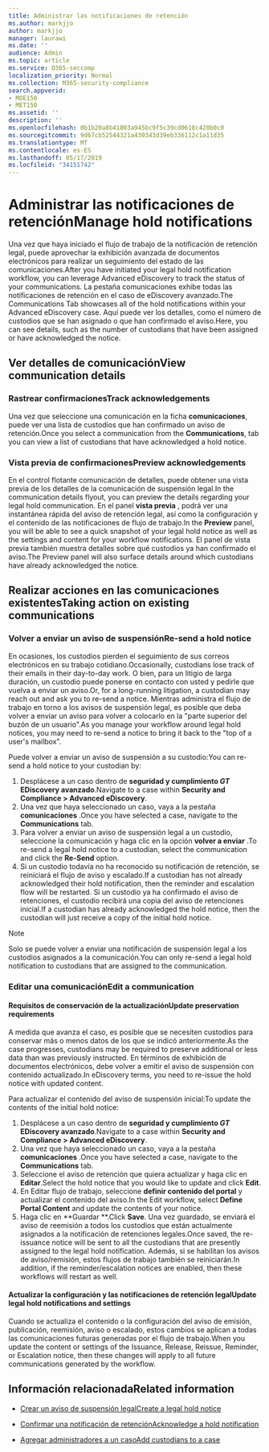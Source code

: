 ```yaml
---
title: Administrar las notificaciones de retención
ms.author: markjjo
author: markjjo
manager: laurawi
ms.date: ''
audience: Admin
ms.topic: article
ms.service: O365-seccomp
localization_priority: Normal
ms.collection: M365-security-compliance
search.appverid:
- MOE150
- MET150
ms.assetid: ''
description: ''
ms.openlocfilehash: 0b1b20a8b41803a945bc9f5c39cd0618c420b0c0
ms.sourcegitcommit: 9d67cb52544321a430343d39eb336112c1a11d35
ms.translationtype: MT
ms.contentlocale: es-ES
ms.lasthandoff: 05/17/2019
ms.locfileid: "34151742"
---
```

# <a name="manage-hold-notifications"></a><span data-ttu-id="7e201-102">Administrar las notificaciones de retención</span><span class="sxs-lookup"><span data-stu-id="7e201-102">Manage hold notifications</span></span>

<span data-ttu-id="7e201-103">Una vez que haya iniciado el flujo de trabajo de la notificación de retención legal, puede aprovechar la exhibición avanzada de documentos electrónicos para realizar un seguimiento del estado de las comunicaciones.</span><span class="sxs-lookup"><span data-stu-id="7e201-103">After you have initiated your legal hold notification workflow, you can leverage  Advanced eDiscovery to track the status of your communications.</span></span> <span data-ttu-id="7e201-104">La pestaña comunicaciones exhibe todas las notificaciones de retención en el caso de eDiscovery avanzado.</span><span class="sxs-lookup"><span data-stu-id="7e201-104">The Communications Tab showcases all of the hold notifications within your Advanced eDiscovery case.</span></span> <span data-ttu-id="7e201-105">Aquí puede ver los detalles, como el número de custodios que se han asignado o que han confirmado el aviso.</span><span class="sxs-lookup"><span data-stu-id="7e201-105">Here, you can see details, such as the number of custodians that have been assigned or have acknowledged the notice.</span></span>

## <a name="view-communication-details"></a><span data-ttu-id="7e201-106">Ver detalles de comunicación</span><span class="sxs-lookup"><span data-stu-id="7e201-106">View communication details</span></span>

### <a name="track-acknowledgements"></a><span data-ttu-id="7e201-107">Rastrear confirmaciones</span><span class="sxs-lookup"><span data-stu-id="7e201-107">Track acknowledgements</span></span>

<span data-ttu-id="7e201-108">Una vez que seleccione una comunicación en la ficha **comunicaciones**, puede ver una lista de custodios que han confirmado un aviso de retención.</span><span class="sxs-lookup"><span data-stu-id="7e201-108">Once you select a communication from the **Communications**, tab you can view a list of custodians that have acknowledged a hold notice.</span></span> 

### <a name="preview-acknowledgements"></a><span data-ttu-id="7e201-109">Vista previa de confirmaciones</span><span class="sxs-lookup"><span data-stu-id="7e201-109">Preview acknowledgements</span></span>

<span data-ttu-id="7e201-110">En el control flotante comunicación de detalles, puede obtener una vista previa de los detalles de la comunicación de suspensión legal.</span><span class="sxs-lookup"><span data-stu-id="7e201-110">In the communication details flyout, you can preview the details regarding your legal hold communication.</span></span> <span data-ttu-id="7e201-111">En el panel **vista previa** , podrá ver una instantánea rápida del aviso de retención legal, así como la configuración y el contenido de las notificaciones de flujo de trabajo.</span><span class="sxs-lookup"><span data-stu-id="7e201-111">In the **Preview** panel, you will be able to see a quick snapshot of your legal hold notice as well as the settings and content for your workflow notifications.</span></span> <span data-ttu-id="7e201-112">El panel de vista previa también muestra detalles sobre qué custodios ya han confirmado el aviso.</span><span class="sxs-lookup"><span data-stu-id="7e201-112">The Preview panel will also surface details around which custodians have already acknowledged the notice.</span></span>

## <a name="taking-action-on-existing-communications"></a><span data-ttu-id="7e201-113">Realizar acciones en las comunicaciones existentes</span><span class="sxs-lookup"><span data-stu-id="7e201-113">Taking action on existing communications</span></span>

### <a name="re-send-a-hold-notice"></a><span data-ttu-id="7e201-114">Volver a enviar un aviso de suspensión</span><span class="sxs-lookup"><span data-stu-id="7e201-114">Re-send a hold notice</span></span>

<span data-ttu-id="7e201-115">En ocasiones, los custodios pierden el seguimiento de sus correos electrónicos en su trabajo cotidiano.</span><span class="sxs-lookup"><span data-stu-id="7e201-115">Occasionally, custodians lose track of their emails in their day-to-day work.</span></span> <span data-ttu-id="7e201-116">O bien, para un litigio de larga duración, un custodio puede ponerse en contacto con usted y pedirle que vuelva a enviar un aviso.</span><span class="sxs-lookup"><span data-stu-id="7e201-116">Or, for a long-running litigation, a custodian may reach out and ask you to re-send a notice.</span></span> <span data-ttu-id="7e201-117">Mientras administra el flujo de trabajo en torno a los avisos de suspensión legal, es posible que deba volver a enviar un aviso para volver a colocarlo en la "parte superior del buzón de un usuario".</span><span class="sxs-lookup"><span data-stu-id="7e201-117">As you manage your workflow around legal hold notices, you may need to re-send a notice to bring it back to the "top of a user's mailbox".</span></span>

<span data-ttu-id="7e201-118">Puede volver a enviar un aviso de suspensión a su custodio:</span><span class="sxs-lookup"><span data-stu-id="7e201-118">You can re-send a hold notice to your custodian by:</span></span>
1. <span data-ttu-id="7e201-119">Desplácese a un caso dentro de **seguridad y cumplimiento _GT_ EDiscovery avanzado**.</span><span class="sxs-lookup"><span data-stu-id="7e201-119">Navigate to a case within **Security and Compliance > Advanced eDiscovery**.</span></span>
2. <span data-ttu-id="7e201-120">Una vez que haya seleccionado un caso, vaya a la pestaña **comunicaciones** .</span><span class="sxs-lookup"><span data-stu-id="7e201-120">Once you have selected a case, navigate to the **Communications** tab.</span></span>
3. <span data-ttu-id="7e201-121">Para volver a enviar un aviso de suspensión legal a un custodio, seleccione la comunicación y haga clic en la opción **volver a enviar** .</span><span class="sxs-lookup"><span data-stu-id="7e201-121">To re-send a legal hold notice to a custodian, select the communication and click the **Re-Send** option.</span></span>
4. <span data-ttu-id="7e201-122">Si un custodio todavía no ha reconocido su notificación de retención, se reiniciará el flujo de aviso y escalado.</span><span class="sxs-lookup"><span data-stu-id="7e201-122">If a custodian has not already acknowledged their hold notification, then the reminder and escalation flow will be restarted.</span></span> <span data-ttu-id="7e201-123">Si un custodio ya ha confirmado el aviso de retenciones, el custodio recibirá una copia del aviso de retenciones inicial.</span><span class="sxs-lookup"><span data-stu-id="7e201-123">If a custodian has already acknowledged the hold notice, then the custodian will just receive a copy of the initial hold notice.</span></span>

> [!NOTE]
> <span data-ttu-id="7e201-124">Solo se puede volver a enviar una notificación de suspensión legal a los custodios asignados a la comunicación.</span><span class="sxs-lookup"><span data-stu-id="7e201-124">You can only re-send a legal hold notification to custodians that are assigned to the communication.</span></span> 

### <a name="edit-a-communication"></a><span data-ttu-id="7e201-125">Editar una comunicación</span><span class="sxs-lookup"><span data-stu-id="7e201-125">Edit a communication</span></span>

#### <a name="update-preservation-requirements"></a><span data-ttu-id="7e201-126">Requisitos de conservación de la actualización</span><span class="sxs-lookup"><span data-stu-id="7e201-126">Update preservation requirements</span></span>
  
<span data-ttu-id="7e201-127">A medida que avanza el caso, es posible que se necesiten custodios para conservar más o menos datos de los que se indicó anteriormente.</span><span class="sxs-lookup"><span data-stu-id="7e201-127">As the case progresses, custodians may be required to preserve additional or less data than was previously instructed.</span></span> <span data-ttu-id="7e201-128">En términos de exhibición de documentos electrónicos, debe volver a emitir el aviso de suspensión con contenido actualizado.</span><span class="sxs-lookup"><span data-stu-id="7e201-128">In eDiscovery terms, you need to re-issue the hold notice with updated content.</span></span>

<span data-ttu-id="7e201-129">Para actualizar el contenido del aviso de suspensión inicial:</span><span class="sxs-lookup"><span data-stu-id="7e201-129">To update the contents of the initial hold notice:</span></span>

1. <span data-ttu-id="7e201-130">Desplácese a un caso dentro de **seguridad y cumplimiento _GT_ EDiscovery avanzado**.</span><span class="sxs-lookup"><span data-stu-id="7e201-130">Navigate to a case within **Security and Compliance > Advanced eDiscovery**.</span></span>
2. <span data-ttu-id="7e201-131">Una vez que haya seleccionado un caso, vaya a la pestaña **comunicaciones** .</span><span class="sxs-lookup"><span data-stu-id="7e201-131">Once you have selected a case, navigate to the **Communications** tab.</span></span>
3. <span data-ttu-id="7e201-132">Seleccione el aviso de retención que quiera actualizar y haga clic en **Editar**.</span><span class="sxs-lookup"><span data-stu-id="7e201-132">Select the hold notice that you would like to update and click **Edit**.</span></span>
4. <span data-ttu-id="7e201-133">En Editar flujo de trabajo, seleccione **definir contenido del portal** y actualizar el contenido del aviso.</span><span class="sxs-lookup"><span data-stu-id="7e201-133">In the Edit workflow, select **Define Portal Content** and update the contents of your notice.</span></span> 
5. <span data-ttu-id="7e201-134">Haga clic en \*\*Guardar \*\*.</span><span class="sxs-lookup"><span data-stu-id="7e201-134">Click **Save**.</span></span> <span data-ttu-id="7e201-135">Una vez guardado, se enviará el aviso de reemisión a todos los custodios que están actualmente asignados a la notificación de retenciones legales.</span><span class="sxs-lookup"><span data-stu-id="7e201-135">Once saved, the re-issuance notice will be sent to all the custodians that are presently assigned to the legal hold notification.</span></span> <span data-ttu-id="7e201-136">Además, si se habilitan los avisos de aviso/remisión, estos flujos de trabajo también se reiniciarán.</span><span class="sxs-lookup"><span data-stu-id="7e201-136">In addition, if the reminder/escalation notices are enabled, then these workflows will restart as well.</span></span> 


#### <a name="update-legal-hold-notifications-and-settings"></a><span data-ttu-id="7e201-137">Actualizar la configuración y las notificaciones de retención legal</span><span class="sxs-lookup"><span data-stu-id="7e201-137">Update legal hold notifications and settings</span></span>

<span data-ttu-id="7e201-138">Cuando se actualiza el contenido o la configuración del aviso de emisión, publicación, reemisión, aviso o escalado, estos cambios se aplican a todas las comunicaciones futuras generadas por el flujo de trabajo.</span><span class="sxs-lookup"><span data-stu-id="7e201-138">When you update the content or settings of the Issuance, Release, Reissue, Reminder, or Escalation notice, then these changes will apply to all future communications generated by the workflow.</span></span>

## <a name="related-information"></a><span data-ttu-id="7e201-139">Información relacionada</span><span class="sxs-lookup"><span data-stu-id="7e201-139">Related information</span></span> 

- [<span data-ttu-id="7e201-140">Crear un aviso de suspensión legal</span><span class="sxs-lookup"><span data-stu-id="7e201-140">Create a legal hold notice</span></span>](create-hold-notification.md)
    
- [<span data-ttu-id="7e201-141">Confirmar una notificación de retención</span><span class="sxs-lookup"><span data-stu-id="7e201-141">Acknowledge a hold notification</span></span>](acknowledge-hold-notification.md)
    
- [<span data-ttu-id="7e201-142">Agregar administradores a un caso</span><span class="sxs-lookup"><span data-stu-id="7e201-142">Add custodians to a case</span></span>](add-custodians-to-case.md)